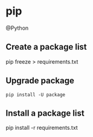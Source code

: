 # pip
@Python 

Create a package list
---------------------


 pip freeze > requirements.txt

Upgrade package
---------------

	pip install -U package


Install a package list
----------------------


 pip install -r requirements.txt

